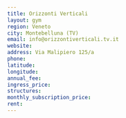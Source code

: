```yaml
---
title: Orizzonti Verticali
layout: gym
region: Veneto
city: Montebelluna (TV)
email: info@orizzontiverticali.tv.it
website: 
address: Via Malipiero 125/a
phone: 
latitude: 
longitude: 
annual_fee: 
ingress_price: 
structures: 
monthly_subscription_price: 
rent: 
---
```


